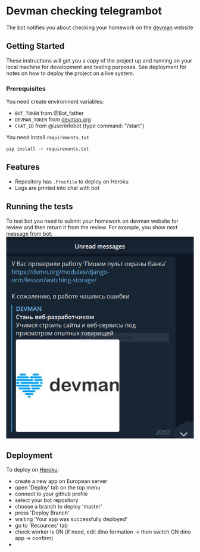# Devman checking telegrambot

The bot notifies you about checking your homework on the [devman](https://devman.org) website

## Getting Started

These instructions will get you a copy of the project up and running on your local machine for development and testing purposes. See deployment for notes on how to deploy the project on a live system.

### Prerequisites

You need create environment variables:
- `BOT_TOKEN` from @Bot_father
- `DEVMAN_TOKEN` from [devman.org](https://devman.org)
- `CHAT_ID` from @userinfobot (type command: "/start")

You need install `requirements.txt`
```    
pip install -r requirements.txt
```

## Features

- Repository has `.Procfile` to deploy on Heroku
- Logs are printed into chat with bot

## Running the tests

To test bot you need to submit your homework on devman website for review and then return it from the review.
For example, you show next message from bot:
![](https://github.com/vip-v2a/devman-bot/blob/1a6fcefe5e4b6d95b49381ca7b3f4674679a0363/ext/fast_test.png)

## Deployment

To deploy on [Heroku](https://heroku.com/): 
- create a new app on European server
- open 'Deploy' tab on the top menu
- connect to your github profile
- select your bot repository
- choose a branch to deploy 'master' 
- press 'Deploy Branch'
- waiting 'Your app was successfully deployed'
- go to 'Recources' tab
- check worker is ON (if need, edit dino formation -> then switch ON dino app -> confirm)
-
